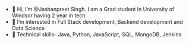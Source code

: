 - 👋 Hi, I’m @Jashanpreet Singh. I am a Grad student in University of Windsor having 2 year in tech.
- 👀 I’m interested in Full Stack development, Backend development and Data Science
- 🌱 Technical skills- Java, Python, JavaScript, SQL, MongoDB, Jenkins


<!---
jashandhillon1/jashandhillon1 is a ✨ special ✨ repository because its `README.md` (this file) appears on your GitHub profile.
You can click the Preview link to take a look at your changes.
--->
